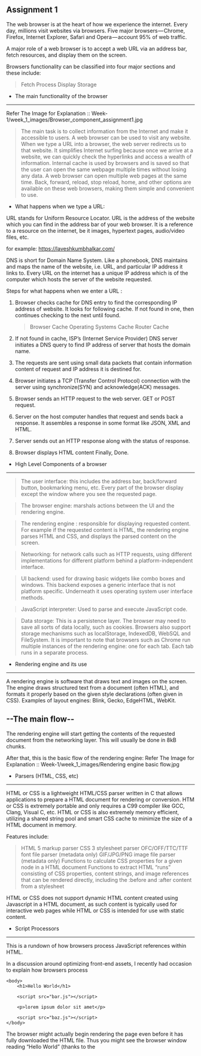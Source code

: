 

Assignment 1
---------------


The web browser is at the heart of how we experience the internet. Every day, millions visit websites via browsers. Five major browsers — Chrome, Firefox, Internet Explorer, Safari and Opera — account 95% of web traffic.

A major role of a web browser is to accept a web URL via an address bar, fetch resources, and display them on the screen.

Browsers functionality can be classified into four major sections and these include:

> Fetch
> Process
> Display
> Storage

* The main functionality of the browser
----------------------------------------

Refer The Image for Explanation :: Week-1/week_1_images/Browser_component_assignment1.jpg

> The main task is to collect information from the Internet and make it accessible to users.
> A web browser can be used to visit any website. When we type a URL into a browser, the web server redirects us to that website.
> It simplifies Internet surfing because once we arrive at a website, we can quickly check the hyperlinks and access a wealth of information.
> Internal cache is used by browsers and is saved so that the user can open the same webpage multiple times without losing any data.
> A web browser can open multiple web pages at the same time. Back, forward, reload, stop reload, home, and other options are available on these web browsers, making them simple and convenient to use.

* What happens when we type a URL:

URL stands for Uniform Resource Locator. URL is the address of the website which you can find in the address bar of your web browser. It is a reference to a resource on the internet, be it images, hypertext pages, audio/video files, etc.

for example: https://laveshkumbhalkar.com/ 

DNS is short for Domain Name System. Like a phonebook, DNS maintains and maps the name of the website, i.e. URL, and particular IP address it links to. Every URL on the internet has a unique IP address which is of the computer which hosts the server of the website requested.

Steps for what happens when we enter a URL :

1. Browser checks cache for DNS entry to find the corresponding IP address of website.
    It looks for following cache. If not found in one, then continues checking to the next until found.
    > Browser Cache
    > Operating Systems Cache
    > Router Cache

2.  If not found in cache, ISP’s (Internet Service Provider) DNS server initiates a DNS query to find IP address of     server that hosts the domain name.
3. The requests are sent using small data packets that contain information content of request and IP address it is destined for.
4. Browser initiates a TCP (Transfer Control Protocol) connection with the server using synchronize(SYN) and acknowledge(ACK) messages.
5. Browser sends an HTTP request to the web server. GET or POST request.
6. Server on the host computer handles that request and sends back a response. It assembles a response in some format like JSON, XML and HTML.
7. Server sends out an HTTP response along with the status of response.
8. Browser displays HTML content Finally, Done.


* High Level Components of a browser
-------------------------------------

> The user interface: this includes the address bar, back/forward button, bookmarking menu, etc. Every part of the browser display except the window where you see the requested page.

> The browser engine: marshals actions between the UI and the rendering engine.

> The rendering engine : responsible for displaying requested content. For example if the requested content is HTML, the rendering engine parses HTML and CSS, and displays the parsed content on the screen.

> Networking: for network calls such as HTTP requests, using different implementations for different platform behind a platform-independent interface.

> UI backend: used for drawing basic widgets like combo boxes and windows. This backend exposes a generic interface that is not platform specific. Underneath it uses operating system user interface methods.

> JavaScript interpreter: Used to parse and execute JavaScript code.

> Data storage: This is a persistence layer. The browser may need to save all sorts of data locally, such as cookies. Browsers also support storage mechanisms such as localStorage, IndexedDB, WebSQL and FileSystem.
It is important to note that browsers such as Chrome run multiple instances of the rendering engine: one for each tab. Each tab runs in a separate process.


* Rendering engine and its use
------------------------------

A rendering engine is software that draws text and images on the screen. The engine draws structured text from a document (often HTML), and formats it properly based on the given style declarations (often given in CSS). 
Examples of layout engines: Blink, Gecko, EdgeHTML, WebKit.

--The main flow--
--------------------
The rendering engine will start getting the contents of the requested document from the networking layer. This will usually be done in 8kB chunks.

After that, this is the basic flow of the rendering engine:
Refer The Image for Explanation :: Week-1/week_1_images/Rendering engine basic flow.jpg

* Parsers (HTML, CSS, etc)
---------------------------------

HTML or CSS is a lightweight HTML/CSS parser written in C that allows applications to prepare a HTML document for rendering or conversion. HTM or CSS is extremely portable and only requires a C99 compiler like GCC, Clang, Visual C, etc. HTML or CSS is also extremely memory efficient, utilizing a shared string pool and smart CSS cache to minimize the size of a HTML document in memory.

Features include:

> HTML 5 markup parser
> CSS 3 stylesheet parser
> OFC/OFF/TTC/TTF font file parser (metadata only)
> GIF/JPG/PNG image file parser (metadata only)
> Functions to calculate CSS properties for a given node in a HTML document
> Functions to extract HTML “runs” consisting of CSS properties, content strings, and image references that can be rendered directly, including the :before and :after content from a stylesheet

HTML or CSS does not support dynamic HTML content created using Javascript in a HTML document, as such content is typically used for interactive web pages while HTML or CSS is intended for use with static content.

* Script Processors
-----------------------

This is a rundown of how browsers process JavaScript references within HTML.

In a discussion around optimizing front-end assets, I recently had occasion to explain how browsers process <script> tags — which seemed useful enough to be reposted here.

My original assertion was that concatenating (or bundling) JavaScript and CSS assets[1] might improve performance by reducing load times, but inevitably the conversation ended up including topics such as moving scripts to the bottom, minification, CDNs and HTTP/2.

In order to assess the consequences of any such decision, it helps to understand how browsers work: When the browser processes an HTML document, it does so from top to bottom. Upon encountering a <script> tag, it halts (“blocks”) further processing[2] in order to download the referenced script file. Only after that download has completed and the respective JavaScript code has been processed, HTML processing continues.

Let’s imagine the following document:

<!DOCTYPE html>
<html>
    <head>
        <meta charset="utf-8">
        <meta name="viewport" content="width=device-width, initial-scale=1">
        <title>Hello World</title>
        <link rel="stylesheet" href="main.css">
        …
        <script src="foo.js"></script>
    </head>

    <body>
        <h1>Hello World</h1>

        <script src="bar.js"></script>

        <p>lorem ipsum dolor sit amet</p>

        <script src="baz.js"></script>
    </body>
</html>


The browser might actually begin rendering the page even before it has fully downloaded the HTML file. Thus you might see the browser window reading “Hello World” (thanks to the <title> tag) while the page is still blank.

Once we arrive at <script src="foo.js">, processing halts as described above. Afterwards, we continue to <script src="bar.js">, repeat the same procedure, and then move on to <script src="baz.js"> for the final piece. That leaves us with the following sequence:

|
| |-foo.js-|
|          |-bar.js-|
|                   |-baz.js-|
|
+------------------------------> t
Concatenation would mean combining these files into a single one:

|
| |-foo-bar-baz.js-|
|
+------------------------------> t
While the amount of content transferred remains identical[3], this is generally faster because there’s less networking overhead. (Obviously I’m simplifying a bit here.)

As you might have guessed from this (poor man’s) visualization, there’s another approach. We could parallelize the retrieval of JavaScript files:

|
| |-foo.js-|
| |-bar.js-|
| |-baz.js-|
|
+------------------------------> t
Browsers these days support this with the simple addition of a dedicated attribute: <script defer> (implied by <script type="module">). In fact, there’s also another, similar attribute: async — except this one doesn’t guarantee order of execution; see Asynchronous vs Deferred JavaScript for details.[4] However, these attributes don’t work for inline scripts (of which, unfortunately, there were a few in the project at hand), so those would likely execute before the deferred external scripts they depend on become available.

Now, you might argue that HTTP/2 makes all of this a non-issue because it reduces protocol overhead — but in fact, even HTTP/2 is still prone to the laws of physics:

As described above, <script> tags are processed sequentially — which means that the browser doesn’t know it should retrieve bar.js until after foo.js has been fully loaded. Thus it actually has to wait before even requesting that file from the server:

|
| |-- → foo.js --|
|                |-- ← foo.js --|
|                               |-- → bar.js --|
|                                              |-- ← bar.js --|
|
+---------------------------------------------------------------> t

→ request
← response
Depending on connectivity, that latency can be significant.

However, if we were using defer, those <script> tags would be non-blocking, which means the browser could request both files simultaneously:

|
| |-- → foo.js --|
|                |-- ← foo.js --|
| |-- → bar.js --|
|                |-- ← bar.js --|
|
+---------------------------------------------------------------> t

→ request
← response
This is why concatenation can actually be a net negative with HTTP/2, as it prevents parallel downloads:

|
| |-- → foo-bar.js --|
|                    |-- ← foo-bar.js --|
|
+---------------------------------------------------------------> t

→ request
← response
Network protocols aside, it’s generally good practice to relegate script tags to the bottom in order to avoid unnecessarily blocking static HTML content. In the example above, even if the entire HTML document has already been downloaded, if foo.js and/or bar.js are slow to load (for which there are myriad potential reasons), they’d prevent the content below from being displayed.





